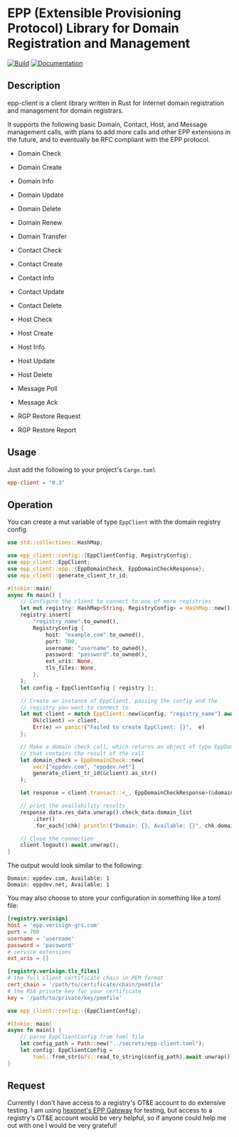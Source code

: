 # EPP (Extensible Provisioning Protocol) Library for Domain Registration and Management

[![Build](https://ci.masalachai.net/api/badges/masalachai/epp-client/status.svg)](https://ci.masalachai.net/masalachai/epp-client)
[![Documentation](https://docs.rs/epp-client/badge.svg)](https://docs.rs/epp-client/)

## Description

epp-client is a client library written in Rust for Internet domain registration
and management for domain registrars.

It supports the following basic Domain, Contact, Host, and Message management
calls, with plans to add more calls and other EPP extensions in the future, and
to eventually be RFC compliant with the EPP protocol.

- Domain Check
- Domain Create
- Domain Info
- Domain Update
- Domain Delete
- Domain Renew
- Domain Transfer

- Contact Check
- Contact Create
- Contact Info
- Contact Update
- Contact Delete

- Host Check
- Host Create
- Host Info
- Host Update
- Host Delete

- Message Poll
- Message Ack

- RGP Restore Request
- RGP Restore Report

## Usage

Just add the following to your project's `Cargo.toml`

```toml
epp-client = "0.3"
```

## Operation

You can create a mut variable of type `EppClient` with the domain registry config.

```rust
use std::collections::HashMap;

use epp_client::config::{EppClientConfig, RegistryConfig};
use epp_client::EppClient;
use epp_client::epp::{EppDomainCheck, EppDomainCheckResponse};
use epp_client::generate_client_tr_id;

#[tokio::main]
async fn main() {
    // Configure the client to connect to one of more registries
    let mut registry: HashMap<String, RegistryConfig> = HashMap::new();
    registry.insert(
        "registry_name".to_owned(),
        RegistryConfig {
            host: "example.com".to_owned(),
            port: 700,
            username: "username".to_owned(),
            password: "password".to_owned(),
            ext_uris: None,
            tls_files: None,
        },
    );
    let config = EppClientConfig { registry };

    // Create an instance of EppClient, passing the config and the
    // registry you want to connect to
    let mut client = match EppClient::new(&config, "registry_name").await {
        Ok(client) => client,
        Err(e) => panic!("Failed to create EppClient: {}",  e)
    };

    // Make a domain check call, which returns an object of type EppDomainCheckResponse
    // that contains the result of the call
    let domain_check = EppDomainCheck::new(
        vec!["eppdev.com", "eppdev.net"]
        generate_client_tr_id(&client).as_str()
    );

    let response = client.transact::<_, EppDomainCheckResponse>(&domain_check).await.unwrap();

    // print the availability results
    response.data.res_data.unwrap().check_data.domain_list
        .iter()
        .for_each(|chk| println!("Domain: {}, Available: {}", chk.domain.name, chk.domain.available));

    // Close the connection
    client.logout().await.unwrap();
}
```

The output would look similar to the following:

```
Domain: eppdev.com, Available: 1
Domain: eppdev.net, Available: 1
```

You may also choose to store your configuration in something like a toml file:

```toml
[registry.verisign]
host = 'epp.verisign-grs.com'
port = 700
username = 'username'
password = 'password'
# service extensions
ext_uris = []

[registry.verisign.tls_files]
# the full client certificate chain in PEM format
cert_chain = '/path/to/certificate/chain/pemfile'
# the RSA private key for your certificate
key = '/path/to/private/key/pemfile'
```

```rust
use epp_client::config::{EppClientConfig};

#[tokio::main]
async fn main() {
    // parse EppClientConfig from toml file
    let config_path = Path::new("../secrets/epp-client.toml");
    let config: EppClientConfig =
        toml::from_str(&fs::read_to_string(config_path).await.unwrap()).unwrap();
}
```

## Request

Currently I don't have access to a registry's OT&E account to do extensive
testing. I am using
[hexonet's EPP Gateway](https://wiki.hexonet.net/wiki/EPP_Gateway) for testing,
but access to a registry's OT&E account would be very helpful, so if anyone
could help me out with one I would be very grateful!
